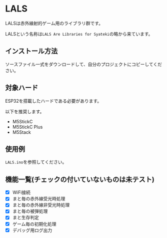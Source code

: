 # LALS

LALSは赤外線射的ゲーム用のライブラリ群です。

LALSという名称は`LALS Are Libraries for Syateki`の略から来ています。

## インストール方法

ソースファイル一式をダウンロードして、自分のプロジェクトにコピーしてください。

## 対象ハード

ESP32を搭載したハードである必要があります。

以下を推奨します。

- M5StickC
- M5StickC Plus
- M5Stack

## 使用例

`LALS.ino`を参照してください。

## 機能一覧(チェックの付いていないものは未テスト)

- [x] WiFi接続
- [x] まと毎の赤外線受光時処理
- [x] まと毎の赤外線非受光時処理
- [x] まと毎の被弾処理
- [x] まと生存判定
- [x] ゲーム毎の初期化処理
- [x] デバッグ用ログ出力